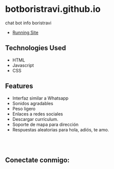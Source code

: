 # botboristravi.github.io
chat bot info boristravi


- [Running Site](https://github.com/BorisTravi/botboristravi.github.io)


## Technologies Used

- HTML
- Javascript
- CSS

## Features

- Interfaz similar a Whatsapp
- Sonidos agradables
- Peso ligero
- Enlaces a redes sociales
- Descargar currículum.
- Soporte de mapa para dirección
- Respuestas aleatorias para hola, adiós, te amo.

<br><br>

## Conectate conmigo: 

<br>
